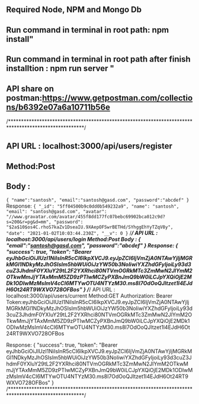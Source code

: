 ## Required Node, NPM and Mongo Db
## Run command in terminal in root path: npm install" 
## Run command in terminal in root path after finish installtion : npm run server " 

## API share on postman:https://www.getpostman.com/collections/b6392e07a6a10711b56e
/*****************************************************************************************************/
## API URL : localhost:3000/api/users/register 
## Method:Post
## Body : 
``{
    "name":"santosh",
    "email":"santosh@gasd.com",
    "password":"abcdef"
} ``
Response:
``{
    "_id": "5ff04500b9c0dd0b549232a9",
    "name": "santosh",
    "email": "santosh@gasd.com",
    "avatar": "//www.gravatar.com/avatar/455f8dd177fc07bebc69902bca012c9d?s=200&r=pg&d=mm",
    "password": "$2a$10$os4C.rhoS7kaZv1DseaIU.9XAepOFSwrBETHd/SYhggEhYyTZqV8y",
    "date": "2021-01-02T10:03:44.230Z",
    "__v": 0
}``
/*****************************************************************************************************/
API URL : localhost:3000/api/users/login 
Method:Post
Body : 
{
    "email":"santosh@gasd.com",
    "password":"abcdef"
}
Response:
{
    "success": true,
    "token": "Bearer eyJhbGciOiJIUzI1NiIsInR5cCI6IkpXVCJ9.eyJpZCI6IjVmZjA0NTAwYjljMGRkMGI1NDkyMzJhOSIsIm5hbWUiOiJzYW50b3NoIiwiYXZhdGFyIjoiLy93d3cuZ3JhdmF0YXIuY29tL2F2YXRhci80NTVmOGRkMTc3ZmMwN2JlYmM2OTkwMmJjYTAxMmM5ZD9zPTIwMCZyPXBnJmQ9bW0iLCJpYXQiOjE2MDk1ODIwMzMsImV4cCI6MTYwOTU4NTYzM30.ms8I7OdOoQJltzet1l4EJdH6Ot24RT9WXVO728OFBos"
}
/*****************************************************************************************************/
API URL : localhost:3000/api/users/current
Method:GET
Authorization:
Bearer Token:eyJhbGciOiJIUzI1NiIsInR5cCI6IkpXVCJ9.eyJpZCI6IjVmZjA0NTAwYjljMGRkMGI1NDkyMzJhOSIsIm5hbWUiOiJzYW50b3NoIiwiYXZhdGFyIjoiLy93d3cuZ3JhdmF0YXIuY29tL2F2YXRhci80NTVmOGRkMTc3ZmMwN2JlYmM2OTkwMmJjYTAxMmM5ZD9zPTIwMCZyPXBnJmQ9bW0iLCJpYXQiOjE2MDk1ODIwMzMsImV4cCI6MTYwOTU4NTYzM30.ms8I7OdOoQJltzet1l4EJdH6Ot24RT9WXVO728OFBos

Response:
{
    "success": true,
    "token": "Bearer eyJhbGciOiJIUzI1NiIsInR5cCI6IkpXVCJ9.eyJpZCI6IjVmZjA0NTAwYjljMGRkMGI1NDkyMzJhOSIsIm5hbWUiOiJzYW50b3NoIiwiYXZhdGFyIjoiLy93d3cuZ3JhdmF0YXIuY29tL2F2YXRhci80NTVmOGRkMTc3ZmMwN2JlYmM2OTkwMmJjYTAxMmM5ZD9zPTIwMCZyPXBnJmQ9bW0iLCJpYXQiOjE2MDk1ODIwMzMsImV4cCI6MTYwOTU4NTYzM30.ms8I7OdOoQJltzet1l4EJdH6Ot24RT9WXVO728OFBos"
}
/*****************************************************************************************************/